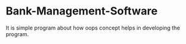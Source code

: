 # Bank-Management-Software

It is simple program about how oops concept helps in developing the program.
